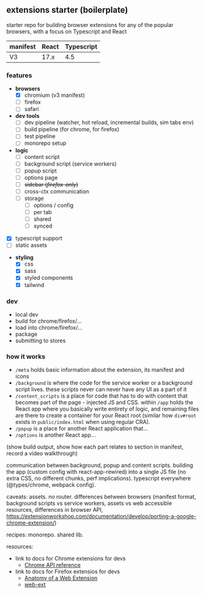 ## extensions starter (boilerplate)

starter repo for building browser extensions for any of the popular browsers, with a focus on Typescript and React

| manifest | React | Typescript |
| -------- | ----- | ---------- |
| V3       | 17.x  | 4.5        |

### features

- **browsers**
  - [x] chromium (v3 manifest)
  - [ ] firefox
  - [ ] safari
- **dev tools**
  - [ ] dev pipeline (watcher, hot reload, incremental builds, sim tabs env)
  - [ ] build pipeline (for chrome, for firefox)
  - [ ] test pipeline
  - [ ] monorepo setup
- **logic**
  - [ ] content script
  - [ ] background script (service workers)
  - [ ] popup script
  - [ ] options page
  - [ ] ~~sidebar (*firefox-only*)~~
  - [ ] cross-ctx communication
  - [ ] storage
    - [ ] options / config
    - [ ] per tab
    - [ ] shared
    - [ ] synced
- [x] typescript support
- [ ] static assets
- **styling**
  - [x] css
  - [x] sass
  - [x] styled components
  - [x] tailwind

### dev

- local dev
- build for chrome/firefox/...
- load into chrome/firefox/...
- package
- submitting to stores

### how it works

- `/meta` holds basic information about the extension, its manifest and icons
- `/background` is where the code for the service worker or a background script lives. these scripts never can never have any UI as a part of it
- `/content_scripts` is a place for code that has to do with content that becomes part of the page - injected JS and CSS. within `/app` holds the React app where you basically write entirety of logic, and remaining files are there to create a container for your React root (similar how `div#root` exists in `public/index.html` when using regular CRA).
- `/popup` is a place for another React application that...
- `/options` is another React app...

(show build output, show how each part relates to section in manifest, record a video walkthrough)

communication between background, popup and content scripts. building the app (custom config with react-app-rewired) into a single JS file (no extra CSS, no different chunks, perf implications). typescript everywhere (@types/chrome, webpack config).

caveats: assets. no router. differences between browsers (manifest format, background scripts vs service workers, assets vs web accessible resources, differences in browser API, https://extensionworkshop.com/documentation/develop/porting-a-google-chrome-extension/)

recipes: monorepo. shared lib.

resources:

- link to docs for Chrome extensions for devs
  - [Chrome API reference](https://developer.chrome.com/docs/extensions/reference/)
- link to docs for Firefox extensios for devs
  - [Anatomy of a Web Extension](https://developer.mozilla.org/en-US/docs/Mozilla/Add-ons/WebExtensions/Anatomy_of_a_WebExtension)
  - [web-ext](https://github.com/mozilla/web-ext)